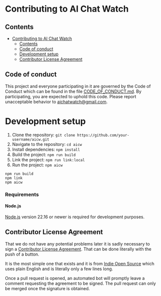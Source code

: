 # Contributing to AI Chat Watch

## Contents

- [Contributing to AI Chat Watch](#contributing-to-ai-chat-watch)
	- [Contents](#contents)
	- [Code of conduct](#code-of-conduct)
	- [Development setup](#development-setup)
	- [Contributor License Agreement](#contributor-license-agreement)

## Code of conduct

This project and everyone participating in it are governed by the Code of
Conduct which can be found in the file [CODE_OF_CONDUCT.md](CODE_OF_CONDUCT.md).
By participating, you are expected to uphold this code. Please report
unacceptable behavior to aichatwatch@gmail.com.

# Development setup

1. Clone the repository: `git clone https://github.com/your-username/aicw.git`
2. Navigate to the repository: `cd aicw`
3. Install dependencies: `npm install`
4. Build the project: `npm run build`
5. Link the project: `npm run link:local`
6. Run the project: `npm aicw`

```
npm run build
npm link
npm aicw 
```

### Requirements

#### Node.js

[Node.js](https://nodejs.org/en/) version 22.16 or newer is required for development purposes.

## Contributor License Agreement

That we do not have any potential problems later it is sadly necessary to sign a [Contributor License Agreement](CONTRIBUTOR_LICENSE_AGREEMENT.md). That can be done literally with the push of a button.

It is the most simple one that exists and it is from [Indie Open Source](https://indieopensource.com/forms/cla) which uses plain English and is literally only a few lines long.

Once a pull request is opened, an automated bot will promptly leave a comment requesting the agreement to be signed. The pull request can only be merged once the signature is obtained.